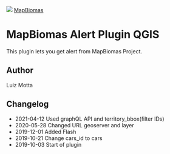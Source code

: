 <!-- mapbiomas-->
[mapbiomas_logo]: https://s3.amazonaws.com/alerta.mapbiomas.org/Logo-Mapbiomas-2019-v2.png

![][mapbiomas_logo]
[MapBiomas](http://alerta.mapbiomas.org/)

# MapBiomas Alert Plugin QGIS

This plugin lets you get alert from MapBiomas Project.

## Author
Luiz Motta

## Changelog
- 2021-04-12
Used graphQL API and territory_bbox(filter IDs)
- 2020-05-28
Changed URL geoserver and layer
- 2019-12-01
Added Flash
- 2019-10-21
Change cars_id to cars
- 2019-10-03
Start of plugin
